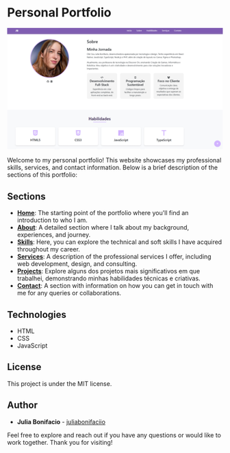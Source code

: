 # Personal Portfolio

![Banner](./assets//github-banner.jpg)

Welcome to my personal portfolio! This website showcases my professional skills, services, and contact information. Below is a brief description of the sections of this portfolio:

## Sections
- **[Home](#inicio)**: The starting point of the portfolio where you'll find an introduction to who I am.
- **[About](#sobre)**: A detailed section where I talk about my background, experiences, and journey.
- **[Skills](#habilidades)**: Here, you can explore the technical and soft skills I have acquired throughout my career.
- **[Services](#servicos)**: A description of the professional services I offer, including web development, design, and consulting.
- **[Projects](#projetos)**: Explore alguns dos projetos mais significativos em que trabalhei, demonstrando minhas habilidades técnicas e criativas.
- **[Contact](#contato)**: A section with information on how you can get in touch with me for any queries or collaborations.

## Technologies
- HTML
- CSS
- JavaScript

## License
This project is under the MIT license. 

## Author
- **Julia Bonifacio** - [juliabonifaciio](https://github.com/juliabonifaciio)

Feel free to explore and reach out if you have any questions or would like to work together. Thank you for visiting!